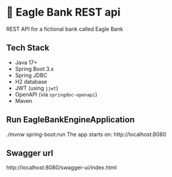 # 🦅 Eagle Bank REST api

REST API for a fictional bank called Eagle Bank

## Tech Stack

- Java 17+
- Spring Boot 3.x
- Spring JDBC
- H2 database
- JWT (using `jjwt`)
- OpenAPI (via `springdoc-openapi`)
- Maven

## Run EagleBankEngineApplication
./mvnw spring-boot:run
The app starts on: http://localhost:8080

## Swagger url
http://localhost:8080/swagger-ui/index.html
